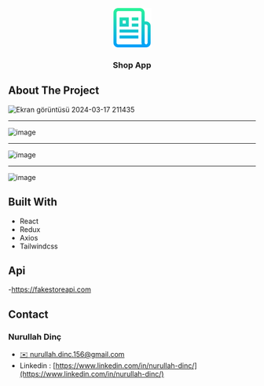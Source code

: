 


<div align="center">
  <a href="https://github.com/github_username/repo_name">
    <img src="https://raw.githubusercontent.com/enesdmc0/react-country-info/main/images/logo.png" alt="Logo" width="80" height="80">
  </a>
<h3 align="center">Shop App</h3>
</div>



## About The Project
 
 
![Ekran görüntüsü 2024-03-17 211435](https://github.com/NurullahDnc/e-commerce-shoe/assets/150585098/7787bf45-f131-4ee2-9b4c-c62154fcedab)

  <hr/>  
  
![image](https://github.com/NurullahDnc/Search-App/assets/150585098/4ec6ae23-3660-4dd8-9f89-6737dd87f38f)
  <hr/>

![image](https://github.com/NurullahDnc/Search-App/assets/150585098/7a1cf847-8396-4f08-9a6c-af0ffbb41294)
  <hr/>

![image](https://github.com/NurullahDnc/Search-App/assets/150585098/b7982c7c-aeda-4ed6-8816-8d817d7447d9)


  ## Built With
  - React
  - Redux
  - Axios
  - Tailwindcss
    

  ## Api
  -https://fakestoreapi.com
    
  
  ## Contact

  ### Nurullah Dinç

  - [ ✉️ nurullah.dinc.156@gmail.com]()
  - Linkedin : [https://www.linkedin.com/in/nurullah-dinc/](https://www.linkedin.com/in/nurullah-dinc/)
